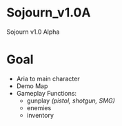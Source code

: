 # Sojourn_v1.0A
Sojourn v1.0 Alpha

# Goal
- Aria to main character
- Demo Map
- Gameplay Functions:
  - gunplay _(pistol, shotgun, SMG)_
  - enemies
  - inventory
